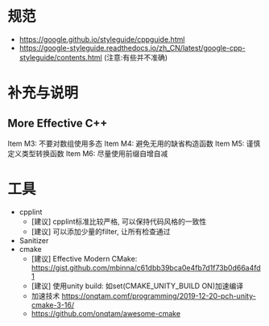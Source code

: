 # 规范
- https://google.github.io/styleguide/cppguide.html
- https://google-styleguide.readthedocs.io/zh_CN/latest/google-cpp-styleguide/contents.html (注意:有些并不准确)

# 补充与说明
## More Effective C++
Item M3: 不要对数组使用多态
Item M4: 避免无用的缺省构造函数
Item M5: 谨慎定义类型转换函数
Item M6: 尽量使用前缀自增自减

# 工具
- cpplint
    - [建议] cpplint标准比较严格, 可以保持代码风格的一致性
    - [建议] 可以添加少量的filter, 让所有检查通过
- Sanitizer
- cmake
    - [建议] Effective Modern CMake: https://gist.github.com/mbinna/c61dbb39bca0e4fb7d1f73b0d66a4fd1
    - [建议] 使用unity build: 如set(CMAKE_UNITY_BUILD ON)加速编译
    - 加速技术 https://onqtam.comf/programming/2019-12-20-pch-unity-cmake-3-16/
    - https://github.com/onqtam/awesome-cmake
